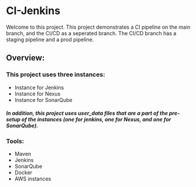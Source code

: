 # CI-Jenkins
Welcome to this project. This project demonstrates a CI pipeline on the main branch, and the CI/CD as a seperated branch. 
The CI/CD branch has a staging pipeline and a prod pipeline.

## Overview:

### This project uses three instances: 
* Instance for Jenkins
* Instance for Nexus
* Instance for SonarQube

##### In addition, this project uses user_data files that are a part of the pre-setup of the instances (one for jenkins, one for Nexus, and one for SonarQube).

### Tools:
* Maven
* Jenkins
* SonarQube
* Docker
* AWS instances
